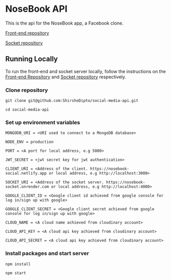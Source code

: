 # NoseBook API

This is the api for the NoseBook app, a Facebook clone.

[Front-end repository](https://github.com/ShirshoDipto/social-media-client)

[Socket repository](https://github.com/ShirshoDipto/nosebook-socket)

## Running Locally

To run the front-end and socket server locally, follow the instructions on the [Front-end Repository](https://github.com/ShirshoDipto/social-media-client) and [Socket repository](https://github.com/ShirshoDipto/nosebook-socket) respectively.

### Clone repository

```
git clone git@github.com:ShirshoDipto/social-media-api.git
```

```
cd social-media-api
```

### Set up environment variables

```
MONGODB_URI = <URI used to connect to a MongoDB database>

NODE_ENV = production

PORT = <A port for local address, e.g 5000>

JWT_SECRET = <jwt secret key for jwt authentication>

CLIENT_URI = <Address of the client. https://nosebook-social.netlify.app or local address, e.g http://localhost:3000>

SOCKET_URI = <Address of the socket server. https://nosebook-socket.onrender.com or local address, e.g http://localhost:4000>

GOOGLE_CLIENT_ID = <Google client id achieved from google console for log in/sign up with google>

GOOGLE_CLIENT_SECRET = <Google client secret achieved from google console for log in/sign up with google>

CLOUD_NAME = <A cloud name achieved from cloudinary account>

CLOUD_API_KEY = <A cloud api key achieved from cloudinary account>

CLOUD_API_SECRET = <A cloud api key achieved from cloudinary account>
```

### Install packages and start server

```
npm install
```

```
npm start
```
